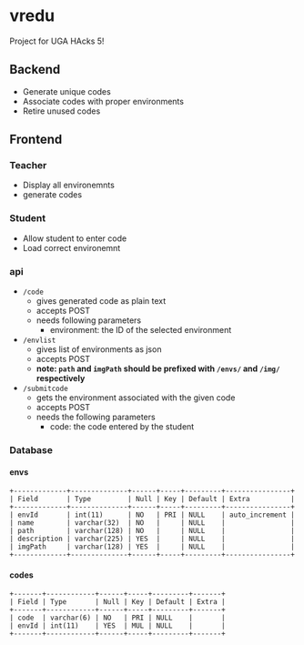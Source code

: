 # vredu
Project for UGA HAcks 5!

## Backend

- Generate unique codes
- Associate codes with proper environments 
- Retire unused codes

## Frontend 

### Teacher

- Display all environemnts
- generate codes

### Student

- Allow student to enter code
- Load correct environemnt 

### api

- `/code`
	- gives generated code as plain text
	- accepts POST
	- needs following parameters
		- environment: the ID of the selected environment
- `/envlist`
	- gives list of environments as json
	- accepts POST
	- **note: `path` and `imgPath` should be prefixed with `/envs/` and `/img/` respectively**
- `/submitcode`
	- gets the environment associated with the given code
	- accepts POST
	- needs the following parameters
		- code: the code entered by the student

### Database

#### envs
```
+-------------+--------------+------+-----+---------+----------------+
| Field       | Type         | Null | Key | Default | Extra          |
+-------------+--------------+------+-----+---------+----------------+
| envId       | int(11)      | NO   | PRI | NULL    | auto_increment |
| name        | varchar(32)  | NO   |     | NULL    |                |
| path        | varchar(128) | NO   |     | NULL    |                |
| description | varchar(225) | YES  |     | NULL    |                |
| imgPath     | varchar(128) | YES  |     | NULL    |                |
+-------------+--------------+------+-----+---------+----------------+
```

#### codes

```
+-------+------------+------+-----+---------+-------+
| Field | Type       | Null | Key | Default | Extra |
+-------+------------+------+-----+---------+-------+
| code  | varchar(6) | NO   | PRI | NULL    |       |
| envId | int(11)    | YES  | MUL | NULL    |       |
+-------+------------+------+-----+---------+-------+
```